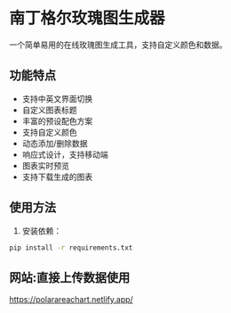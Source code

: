 # 南丁格尔玫瑰图生成器

一个简单易用的在线玫瑰图生成工具，支持自定义颜色和数据。

## 功能特点

- 支持中英文界面切换
- 自定义图表标题
- 丰富的预设配色方案
- 支持自定义颜色
- 动态添加/删除数据
- 响应式设计，支持移动端
- 图表实时预览
- 支持下载生成的图表

## 使用方法

1. 安装依赖：

```bash
pip install -r requirements.txt
```

## 网站:直接上传数据使用


https://polarareachart.netlify.app/
